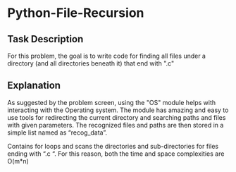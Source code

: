 # Python-File-Recursion

## Task Description
For this problem, the goal is to write code for finding all files under a directory (and all directories beneath it) that end with ".c"

## Explanation
As suggested by the problem screen, using the "OS" module helps with interacting with the Operating system. The module has amazing and easy to use tools for redirecting the current directory and searching paths and files with given parameters. The recognized files and paths are then stored in a simple list named as “recog_data”. 

Contains for loops and scans the directories and sub-directories for files ending with “.c “. For this reason, both the time and space complexities are O(m*n)
